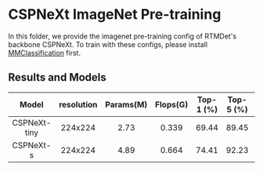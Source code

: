# CSPNeXt ImageNet Pre-training

In this folder, we provide the imagenet pre-training config of RTMDet's backbone CSPNeXt.
To train with these configs, please install [MMClassification](https://github.com/open-mmlab/mmclassification) first.

## Results and Models

|    Model     | resolution | Params(M) | Flops(G) | Top-1 (%) | Top-5 (%) |                                                             Download                                                             |
| :----------: | :--------: | :-------: | :------: | :-------: | :-------: | :------------------------------------------------------------------------------------------------------------------------------: |
| CSPNeXt-tiny |  224x224   |   2.73    |  0.339   |   69.44   |   89.45   | [model](https://download.openmmlab.com/mmdetection/v3.0/rtmdet/cspnext_rsb_pretrain/cspnext_tiny/cspnext-tiny_imagenet_600e.pth) |
|  CSPNeXt-s   |  224x224   |   4.89    |  0.664   |   74.41   |   92.23   |  [model](https://download.openmmlab.com/mmdetection/v3.0/rtmdet/cspnext_rsb_pretrain/cspnext_tiny/cspnext-s_imagenet_600e.pth)   |
